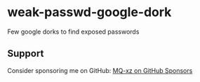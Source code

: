 # weak-passwd-google-dork
Few google dorks to find exposed passwords

## Support

Consider sponsoring me on GitHub: [MQ-xz on GitHub Sponsors](https://github.com/sponsors/MQ-xz)